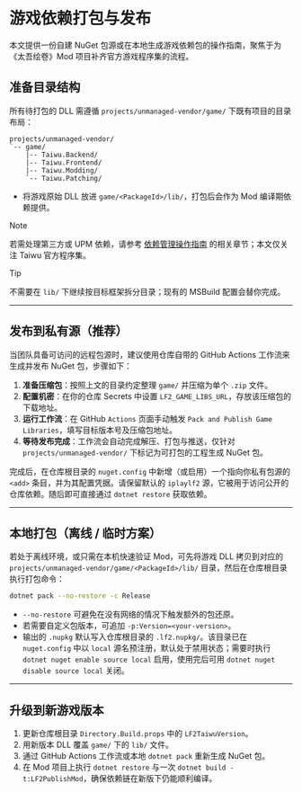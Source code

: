 # 游戏依赖打包与发布

本文提供一份自建 NuGet 包源或在本地生成游戏依赖包的操作指南，聚焦于为《太吾绘卷》Mod 项目补齐官方游戏程序集的流程。

## 准备目录结构

所有待打包的 DLL 需遵循 `projects/unmanaged-vendor/game/` 下既有项目的目录布局：

```text
projects/unmanaged-vendor/
`-- game/
    |-- Taiwu.Backend/
    |-- Taiwu.Frontend/
    |-- Taiwu.Modding/
    `-- Taiwu.Patching/
```

- 将游戏原始 DLL 放进 `game/<PackageId>/lib/`，打包后会作为 Mod 编译期依赖提供。

> [!NOTE]
> 若需处理第三方或 UPM 依赖，请参考 [依赖管理操作指南](./dependency-management.md) 的相关章节；本文仅关注 Taiwu 官方程序集。

> [!TIP]
> 不需要在 `lib/` 下继续按目标框架拆分目录；现有的 MSBuild 配置会替你完成。

---

## 发布到私有源（推荐）

当团队具备可访问的远程包源时，建议使用仓库自带的 GitHub Actions 工作流来生成并发布 NuGet 包，步骤如下：

1. **准备压缩包**：按照上文的目录约定整理 `game/` 并压缩为单个 `.zip` 文件。
2. **配置机密**：在你的仓库 Secrets 中设置 `LF2_GAME_LIBS_URL`，存放该压缩包的下载地址。
3. **运行工作流**：在 GitHub `Actions` 页面手动触发 `Pack and Publish Game Libraries`，填写目标版本号及压缩包地址。
4. **等待发布完成**：工作流会自动完成解压、打包与推送，仅针对 `projects/unmanaged-vendor/` 下标记为可打包的工程生成 NuGet 包。

完成后，在仓库根目录的 `nuget.config` 中新增（或启用）一个指向你私有包源的 `<add>` 条目，并为其配置凭据。请保留默认的 `iplaylf2` 源，它被用于访问公开的仓库依赖。随后即可直接通过 `dotnet restore` 获取依赖。

---

## 本地打包（离线 / 临时方案）

若处于离线环境，或只需在本机快速验证 Mod，可先将游戏 DLL 拷贝到对应的 `projects/unmanaged-vendor/game/<PackageId>/lib/` 目录，然后在仓库根目录执行打包命令：

```bash
dotnet pack --no-restore -c Release
```

- `--no-restore` 可避免在没有网络的情况下触发额外的包还原。
- 若需要自定义包版本，可追加 `-p:Version=<your-version>`。
- 输出的 `.nupkg` 默认写入仓库根目录的 `.lf2.nupkg/`。该目录已在 `nuget.config` 中以 `local` 源名预注册，默认处于禁用状态；需要时执行 `dotnet nuget enable source local` 启用，使用完后可用 `dotnet nuget disable source local` 关闭。

---

## 升级到新游戏版本

1. 更新仓库根目录 `Directory.Build.props` 中的 `LF2TaiwuVersion`。
2. 用新版本 DLL 覆盖 `game/` 下的 `lib/` 文件。
3. 通过 GitHub Actions 工作流或本地 `dotnet pack` 重新生成 NuGet 包。
4. 在 Mod 项目上执行 `dotnet restore` 与一次 `dotnet build -t:LF2PublishMod`，确保依赖链在新版下仍能顺利编译。

